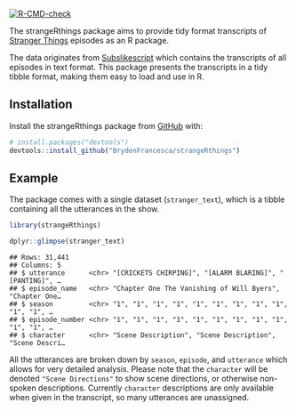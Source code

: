 
[![R-CMD-check](https://github.com/BrydenFrancesca/strangeRthings/actions/workflows/R-CMD-check.yaml/badge.svg)](https://github.com/BrydenFrancesca/strangeRthings/actions/workflows/R-CMD-check.yaml)

The strangeRthings package aims to provide tidy format transcripts of
[Stranger Things](https://en.wikipedia.org/wiki/Stranger_Things)
episodes as an R package.

The data originates from
[Subslikescript](https://subslikescript.com/series/Stranger_Things-4574334)
which contains the transcripts of all episodes in text format. This
package presents the transcripts in a tidy tibble format, making them
easy to load and use in R.

## Installation

Install the strangeRthings package from [GitHub](https://github.com/)
with:

``` r
# install.packages("devtools")
devtools::install_github("BrydenFrancesca/strangeRthings")
```

## Example

The package comes with a single dataset (`stranger_text`), which is a
tibble containing all the utterances in the show.

``` r
library(strangeRthings)

dplyr::glimpse(stranger_text)
```

    ## Rows: 31,441
    ## Columns: 5
    ## $ utterance      <chr> "[CRICKETS CHIRPING]", "[ALARM BLARING]", "[PANTING]", …
    ## $ episode_name   <chr> "Chapter One The Vanishing of Will Byers", "Chapter One…
    ## $ season         <chr> "1", "1", "1", "1", "1", "1", "1", "1", "1", "1", "1", …
    ## $ episode_number <chr> "1", "1", "1", "1", "1", "1", "1", "1", "1", "1", "1", …
    ## $ character      <chr> "Scene Description", "Scene Description", "Scene Descri…

All the utterances are broken down by `season`, `episode`, and
`utterance` which allows for very detailed analysis. Please note that
the `character` will be denoted `"Scene Directions"` to show scene
directions, or otherwise non-spoken descriptions. Currently `character`
descriptions are only available when given in the transcript, so many
utterances are unassigned.
